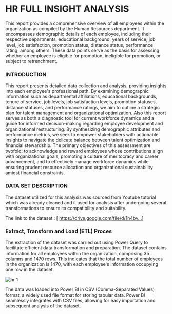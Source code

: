 # HR FULL INSIGHT ANALYSIS

This report provides a comprehensive overview of all employees within the organization as compiled by the Human Resources department. It encompasses demographic details of each employee, including their respective departments, educational background, years of service, job level, job satisfaction, promotion status, distance status, performance rating, among others. These data points serve as the basis for assessing whether an employee is eligible for promotion, ineligible for promotion, or subject to retrenchment.

### INTRODUCTION

This report presents detailed data collection and analysis, providing insights into each employee's professional path. By examining demographic information such as departmental affiliations, educational backgrounds, tenure of service, job levels, job satisfaction levels, promotion statuses, distance statuses, and performance ratings, we aim to outline a strategic plan for talent management and organizational optimization. Also this report serves as both a diagnostic tool for current workforce dynamics and a guide for informed decision-making regarding employee development and organizational restructuring. By synthesizing demographic attributes and performance metrics, we seek to empower stakeholders with actionable insights to navigate the delicate balance between talent optimization and financial stewardship.
The primary objectives of this assessment are twofold: to acknowledge and reward employees whose contributions align with organizational goals, promoting a culture of meritocracy and career advancement, and to effectively manage workforce dynamics while ensuring prudent resource allocation and organizational sustainability amidst financial constraints.

### DATA SET DESCRIPTION
The dataset utilized for this analysis was sourced from Youtube tutorial which was already cleaned and it used for analysis after undergoing several transformations to ensure its compatibility and suitability. 

The link to the dataset : [ https://drive.google.com/file/d/1h4bv...]

### Extract, Transform and Load (ETL) Proces

The extraction of the dataset was carried out using Power Query to facilitate efficient data transformation and preparation. The dataset contains information for all employees within the organization, comprising 35 columns and 1470 rows. This indicates that the total number of employees in the organization is 1470, with each employee's information occupying one row in the dataset.

![hr 1](https://github.com/Yhemmie-data/HR-FULL-INSIGHT/assets/162053652/0b061c84-5752-4cbc-b8d5-e56ec598f437)

The data was loaded into Power BI in CSV (Comma-Separated Values) format, a widely used file format for storing tabular data. Power BI seamlessly integrates with CSV files, allowing for easy importation and subsequent analysis of the dataset.
